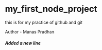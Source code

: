 # my_first_node_project
this is for my practice of github and git

Author - Manas Pradhan
<br>
<h5>Added a new line</h5>
